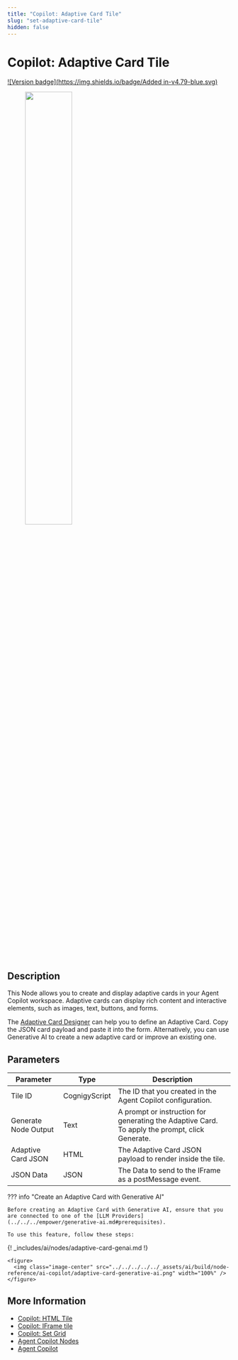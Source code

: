 ```yaml
---
title: "Copilot: Adaptive Card Tile"
slug: "set-adaptive-card-tile"
hidden: false
---
```


# Copilot: Adaptive Card Tile

[![Version badge](https://img.shields.io/badge/Added in-v4.79-blue.svg)](../../../../release-notes/4.79.md)

<figure>
  <img class="image-center" src="../../../../../_assets/ai/build/node-reference/ai-copilot/set-adaptive-card-tile.png" width="50%" />
</figure>

## Description

This Node allows you to create and display adaptive cards in your Agent Copilot workspace. Adaptive cards can display rich content and interactive elements, such as images, text, buttons, and forms. 

The [Adaptive Card Designer](https://adaptivecards.io/designer) can help you to define an Adaptive Card. Copy the JSON card payload and paste it into the form. Alternatively, you can use Generative AI to create a new adaptive card or improve an existing one.

## Parameters 

| Parameter            | Type          | Description                                                                                    |
|----------------------|---------------|------------------------------------------------------------------------------------------------|
| Tile ID              | CognigyScript | The ID that you created in the Agent Copilot configuration.                                       |
| Generate Node Output | Text          | A prompt or instruction for generating the Adaptive Card. To apply the prompt, click Generate. |
| Adaptive Card JSON   | HTML          | The Adaptive Card JSON payload to render inside the tile.                                      |
| JSON Data            | JSON          | The Data to send to the IFrame as a postMessage event.                                         |

??? info "Create an Adaptive Card with Generative AI"

    Before creating an Adaptive Card with Generative AI, ensure that you are connected to one of the [LLM Providers](../../../empower/generative-ai.md#prerequisites).

    To use this feature, follow these steps:

{! _includes/ai/nodes/adaptive-card-genai.md !}

    <figure>
      <img class="image-center" src="../../../../../_assets/ai/build/node-reference/ai-copilot/adaptive-card-generative-ai.png" width="100%" />
    </figure>

## More Information

- [Copilot: HTML Tile](set-html-tile.md)
- [Copilot: IFrame tile](set-iframe-tile.md)
- [Copilot: Set Grid](set-grid.md)
- [Agent Copilot Nodes](overview.md)
- [Agent Copilot](../../../../ai-copilot/overview.md)